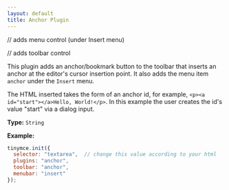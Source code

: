 ```yaml
---
layout: default
title: Anchor Plugin
---
```


// adds menu control (under Insert menu)

// adds toolbar control

This plugin adds an anchor/bookmark button to the toolbar that inserts an anchor at the editor's cursor insertion point. It also adds the menu item `anchor` under the `Insert` menu.

The HTML inserted takes the form of an anchor id, for example, `<p><a id="start"></a>Hello, World!</p>`. In this example the user creates the id's value "start" via a dialog input.

**Type:** `String`

**Example:**

```js
tinymce.init({
  selector: "textarea",  // change this value according to your html
  plugins: "anchor",
  toolbar: "anchor",
  menubar: "insert"
});
```
